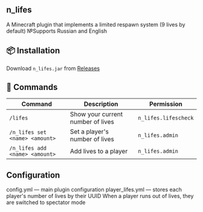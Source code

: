## n_lifes

A Minecraft plugin that implements a limited respawn system (9 lives by default)
№Supports Russian and English
## 📦 Installation
Download `n_lifes.jar` from [Releases](https://github.com/yourname/n_lifes/releases)

## 🧾 Commands
| Command                        | Description                       | Permission           |
| ------------------------------ | --------------------------------- | -------------------- |
| `/lifes`                       | Show your current number of lives | `n_lifes.lifescheck` |
| `/n_lifes set <name> <amount>` | Set a player's number of lives    | `n_lifes.admin`      |
| `/n_lifes add <name> <amount>` | Add lives to a player             | `n_lifes.admin`      |

## Configuration
config.yml — main plugin configuration
player_lifes.yml — stores each player's number of lives by their UUID
When a player runs out of lives, they are switched to spectator mode
